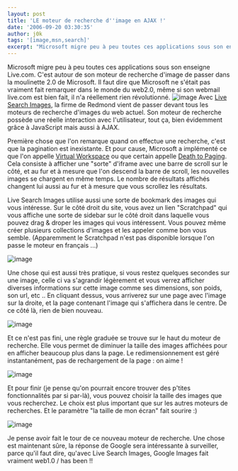 ```yaml
---
layout: post
title: 'LE moteur de recherche d''image en AJAX !'
date: '2006-09-20 03:30:35'
author: j0k
tags: '[image,msn,search]'
excerpt: "Microsoft migre peu à peu toutes ces applications sous son enseigne Live.com.     \nC'est autour de son moteur de recherche d'image de passer dans la moulinette 2.0 de Microsoft. Il faut dire que Microsoft ne s'était pas vraiment fait remarquer dans le monde du web2.0, même si son webmail live.com est bien fait, il n'a réellement rien révolutionné.   )  \n …"
---
```


Microsoft migre peu à peu toutes ces applications sous son enseigne Live.com.
C'est autour de son moteur de recherche d'image de passer dans la moulinette 2.0 de Microsoft. Il faut dire que Microsoft ne s'était pas vraiment fait remarquer dans le monde du web2.0, même si son webmail live.com est bien fait, il n'a réellement rien révolutionné.   ![image]({http://www.j0k3r.net/img/news/live_search.gif})   Avec [Live Search Images](http://search.msn.com/images/results.aspx?q=&FORM=BIIR), la firme de Redmond vient de passer devant tous les moteurs de recherche d'images du web actuel. Son moteur de recherche possède une réelle interaction avec l'utilisateur, tout ça, bien évidemment grâce à JavaScript mais aussi à AJAX.

Première chose que l'on remarque quand on effectue une recherche, c'est que la pagination est inexistante. Et pour cause, Microsoft a implémenté ce que l'on appelle [Virtual Workspace](http://ajaxpatterns.org/Virtual_Workspace) ou que certain appelle [Death to Paging](http://looksgoodworkswell.blogspot.com/2005/06/death-to-paging-rico-livegrid-released.html). Cela consiste à afficher une "sorte" d'iframe avec une barre de scroll sur le côté, et au fur et à mesure que l'on descend la barre de scroll, les nouvelles images se chargent en même temps. Le nombre de résultats affichés changent lui aussi au fur et à mesure que vous scrollez les résultats.

Live Search Images utilise aussi une sorte de bookmark des images qui vous intéresse. Sur le côté droit du site, vous avez un lien "Scratchpad" qui vous affiche une sorte de sidebar sur le côté droit dans laquelle vous pouvez drag & droper les images qui vous intéressent.   Vous pouvez même créer plusieurs collections d'images et les appeler comme bon vous semble. (Apparemment le Scratchpad n'est pas disponible lorsque l'on passe le moteur en français ...)

 ![image](http://www.j0k3r.net/img/news/live_scratchpad.gif)

Une chose qui est aussi très pratique, si vous restez quelques secondes sur une image, celle ci va s'agrandir légèrement et vous verrez afficher diverses informations sur cette image comme ses dimensions, son poids, son url, etc ..   En cliquant dessus, vous arriverez sur une page avec l'image sur la droite, et la page contenant l'image qui s'affichera dans le centre. De ce côté là, rien de bien nouveau.

 ![image](http://www.j0k3r.net/img/news/live_zoom.gif)

Et ce n'est pas fini, une règle graduée se trouve sur le haut du moteur de recherche. Elle vous permet de diminuer la taille des images affichées pour en afficher beaucoup plus dans la page. Le redimensionnement est géré instantanément, pas de rechargement de la page : on aime !

 ![image](http://www.j0k3r.net/img/news/live_gradation.gif)

Et pour finir (je pense qu'on pourrait encore trouver des p'tites fonctionnalités par si par-là), vous pouvez choisir la taille des images que vous recherchez. Le choix est plus important que sur les autres moteurs de recherches. Et le paramètre "la taille de mon écran" fait sourire :)

 ![image](http://www.j0k3r.net/img/news/live_imagesize.gif)

Je pense avoir fait le tour de ce nouveau moteur de recherche. Une chose est maintenant sûre, la réponse de Google sera intéressante à surveiller, parce qu'il faut dire, qu'avec Live Search Images, Google Images fait vraiment web1.0 / has been !!
